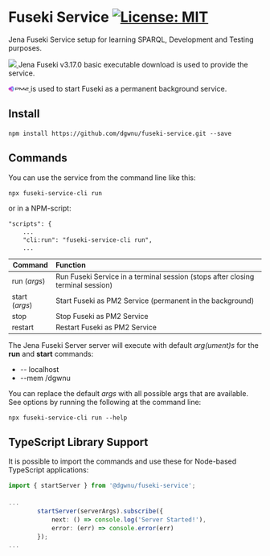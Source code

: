 # Fuseki Service [![License: MIT](https://img.shields.io/badge/License-MIT-yellow.svg)](LICENSE)

Jena Fuseki Service setup for learning SPARQL, Development and Testing purposes.  

<p>
<a href="https://jena.apache.org/download/index.cgi">
    <img 
        src="https://jena.apache.org/images/jena-logo/jena-logo-jumbotron.png" 
        width="3%"
    />
</a>
Jena Fuseki v3.17.0 basic executable download is used to provide the service.  
</p>
<p>
<a href="https://github.com/Unitech/pm2">
    <img 
        src="https://raw.githubusercontent.com/Unitech/pm2/development/pres/pm2-v4.png" 
        width="8%"
    />
</a>
is used to start Fuseki as a permanent background service.
</p>

## Install

````
npm install https://github.com/dgwnu/fuseki-service.git --save
````

## Commands

You can use the service from the command line like this:

````
npx fuseki-service-cli run
````
or in a NPM-script:
````
"scripts": {
    ...
    "cli:run": "fuseki-service-cli run",
    ...
````

| Command | Function |
|---------|:------------|
| run (_args_) | Run Fuseki Service in a terminal session (stops after closing terminal session) |
| start (_args_) | Start Fuseki as PM2 Service (permanent in the background) |
| stop | Stop Fuseki as PM2 Service |
| restart | Restart Fuseki as PM2 Service |

The Jena Fuseki Server server will execute with default _arg(ument)s_ for the __run__ and __start__ commands:

- -- localhost 
- --mem /dgwnu

You can replace the default _args_ with all possible args that are available. See options by running the following at the command line:
````
npx fuseki-service-cli run --help
````

## TypeScript Library Support

It is possible to import the commands and use these for Node-based TypeScript applications:
````ts
import { startServer } from '@dgwnu/fuseki-service';

...
        startServer(serverArgs).subscribe({
            next: () => console.log('Server Started!'),
            error: (err) => console.error(err)
        });
...

````
